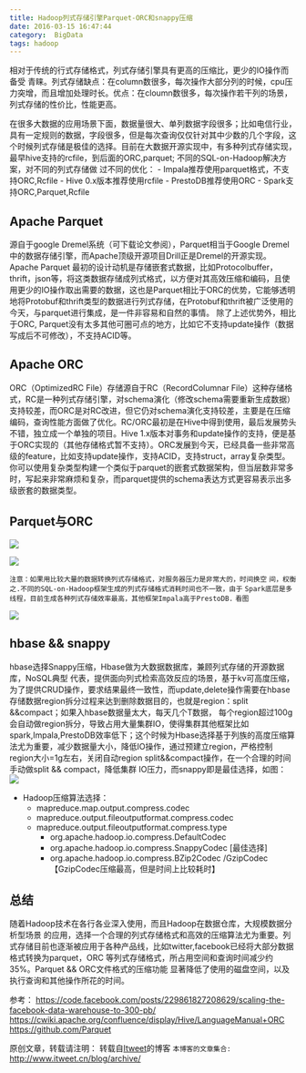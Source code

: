 ```yaml
---
title: Hadoop列式存储引擎Parquet-ORC和snappy压缩
date: 2016-03-15 16:47:44
category:  BigData
tags: hadoop
---
```

  相对于传统的行式存储格式，列式存储引擎具有更高的压缩比，更少的IO操作而备受
青睐。列式存储缺点：在column数很多，每次操作大部分列的时候，cpu压力突增，而且增加处理时长。优点：在cloumn数很多，每次操作若干列的场景，列式存储的性价比，性能更高。

  在很多大数据的应用场景下面，数据量很大、单列数据字段很多；比如电信行业，
具有一定规则的数据，字段很多，但是每次查询仅仅针对其中少数的几个字段，这个时候列式存储是极佳的选择。目前在大数据开源实现中，有多种列式存储实现，最早hive支持的rcfile，到后面的ORC,parquet; 不同的SQL-on-Hadoop解决方案，对不同的列式存储做
过不同的优化：
    - Impala推荐使用parquet格式，不支持ORC,Rcfile
    - Hive 0.x版本推荐使用rcfile
    - PrestoDB推荐使用ORC
    - Spark支持ORC,Parquet,Rcfile

## Apache Parquet
源自于google Dremel系统（可下载论文参阅），Parquet相当于Google Dremel中的数据存储引擎，而Apache顶级开源项目Drill正是Dremel的开源实现。
Apache Parquet 最初的设计动机是存储嵌套式数据，比如Protocolbuffer，thrift，json等，将这类数据存储成列式格式，以方便对其高效压缩和编码，且使用更少的IO操作取出需要的数据，这也是Parquet相比于ORC的优势，它能够透明地将Protobuf和thrift类型的数据进行列式存储，在Protobuf和thrift被广泛使用的今天，与parquet进行集成，是一件非容易和自然的事情。 除了上述优势外，相比于ORC, Parquet没有太多其他可圈可点的地方，比如它不支持update操作（数据写成后不可修改），不支持ACID等。

## Apache ORC
ORC（OptimizedRC File）存储源自于RC（RecordColumnar File）这种存储格式，RC是一种列式存储引擎，对schema演化（修改schema需要重新生成数据）支持较差，而ORC是对RC改进，但它仍对schema演化支持较差，主要是在压缩编码，查询性能方面做了优化。RC/ORC最初是在Hive中得到使用，最后发展势头不错，独立成一个单独的项目。Hive 1.x版本对事务和update操作的支持，便是基于ORC实现的（其他存储格式暂不支持）。ORC发展到今天，已经具备一些非常高级的feature，比如支持update操作，支持ACID，支持struct，array复杂类型。你可以使用复杂类型构建一个类似于parquet的嵌套式数据架构，但当层数非常多时，写起来非常麻烦和复杂，而parquet提供的schema表达方式更容易表示出多级嵌套的数据类型。

## Parquet与ORC
![](https://www.itweet.cn/screenshots/vs-orc-parquet.png)

![](https://www.itweet.cn/screenshots/file_format.png)

`注意：如果用比较大量的数据转换列式存储格式，对服务器压力是非常大的，时间换空`
`间，权衡之.不同的SQL-on-Hadoop框架生成的列式存储格式消耗时间也不一致，由于`
`Spark底层是多线程，目前生成各种列式存储效率最高，其他框架Impala高于PrestoDB.`
`看图`

![](https://www.itweet.cn/screenshots/generate_file_format.png)

## hbase && snappy
hbase选择Snappy压缩，Hbase做为大数据数据库，兼顾列式存储的开源数据库，NoSQL典型
代表，提供面向列式检索高效反应的场景，基于kv可高度压缩，为了提供CRUD操作，要求结果最终一致性，而update,delete操作需要在hbase存储数据region拆分过程来达到删除数据目的，也就是region：split &&compact；如果入hbase数据量太大，每天几个T数据，
每个region超过100g会自动做region拆分，导致占用大量集群IO，使得集群其他框架比如spark,Impala,PrestoDB效率低下；这个时候为Hbase选择基于列族的高度压缩算法尤为重要，减少数据量大小，降低IO操作，通过预建立region，严格控制region大小=1g左右，关闭自动region split&&compact操作，在一个合理的时间手动做split && compact，降低集群
IO压力，而snappy即是最佳选择，如图：
![](https://www.itweet.cn/screenshots/hbase-snappy.png)

- Hadoop压缩算法选择： 
    + mapreduce.map.output.compress.codec            
    + mapreduce.output.fileoutputformat.compress.codec   
    + mapreduce.output.fileoutputformat.compress.type 
        - org.apache.hadoop.io.compress.DefaultCodec 
        - org.apache.hadoop.io.compress.SnappyCodec [最佳选择] 
        - org.apache.hadoop.io.compress.BZip2Codec /GzipCodec【GzipCodec压缩最高，但是时间上比较耗时】

## 总结
  随着Hadoop技术在各行各业深入使用，而且Hadoop在数据仓库，大规模数据分析型场景
的应用，选择一个合理的列式存储格式和高效的压缩算法尤为重要。列式存储目前也逐渐被应用于各种产品线，比如twitter,facebook已经将大部分数据格式转换为parquet，ORC
等列式存储格式，所占用空间和查询时间减少约35%。Parquet && ORC文件格式的压缩功能
显著降低了使用的磁盘空间，以及执行查询和其他操作所花的时间。

参考：
 https://code.facebook.com/posts/229861827208629/scaling-the-facebook-data-warehouse-to-300-pb/
 https://cwiki.apache.org/confluence/display/Hive/LanguageManual+ORC
 https://github.com/Parquet


原创文章，转载请注明： 转载自[Itweet](http://www.itweet.cn)的博客
`本博客的文章集合:` http://www.itweet.cn/blog/archive/